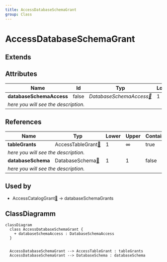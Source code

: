 ```yaml
---
title: AccessDatabaseSchemaGrant
group: Class
---
```


# AccessDatabaseSchemaGrant<a name="class-accessdatabaseschemagrant"></a>


## Extends

## Attributes

<table>
  <thead>
    <tr>
      <th>Name</th>
      <th>Id</th>
      <th>Typ</th>
      <th>Lower</th>
      <th>Upper</th>
    </tr>
  </thead>
  <tbody>
    <tr>
      <td><strong>databaseSchemaAccess</strong></td>
      <td>false</td>
      <td><em>DatabaseSchemaAccess<a href="./enum-DatabaseSchemaAccess">🔗</a></em></td>
      <td>1</td>
      <td>1</td>
    </tr>
    <tr>
      <td colspan="5"><em> here you will see the description.</em></td>
    </tr>
  </tbody>
</table>

## References

<table>
  <thead>
    <tr>
      <th>Name</th>
      <th>Typ</th>
      <th>Lower</th>
      <th>Upper</th>
      <th>Containment</th>
    </tr>
  </thead>
  <tbody>
    <tr>
      <td><strong>tableGrants</strong></td>
      <td>AccessTableGrant<a href="./class-AccessTableGrant">🔗</a></td>
      <td>1</td>
      <td>&infin;</td>
      <td>true</td>
    </tr>
    <tr>
      <td colspan="5"><em> here you will see the description.</em></td>
    </tr>
    <tr>
      <td><strong>databaseSchema</strong></td>
      <td>DatabaseSchema<a href="./class-DatabaseSchema">🔗</a></td>
      <td>1</td>
      <td>1</td>
      <td>false</td>
    </tr>
    <tr>
      <td colspan="5"><em> here you will see the description.</em></td>
    </tr>
  </tbody>
</table>



## Used by

- AccessCatalogGrant[🔗](./class-AccessCatalogGrant) → databaseSchemaGrants

## ClassDiagramm

```mermaid
classDiagram
  class AccessDatabaseSchemaGrant {
    + databaseSchemaAccess : DatabaseSchemaAccess
  }


  AccessDatabaseSchemaGrant --> AccessTableGrant : tableGrants
  AccessDatabaseSchemaGrant --> DatabaseSchema : databaseSchema

```
